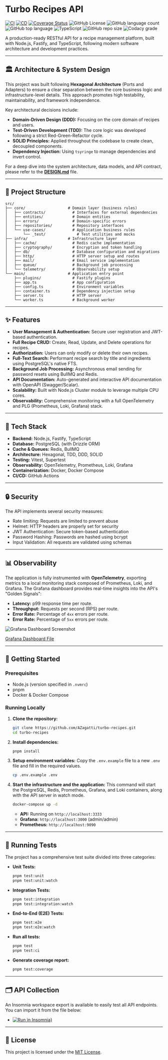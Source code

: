 # Turbo Recipes API

[![CI](https://github.com/AZagatti/turbo-recipes/actions/workflows/ci.yml/badge.svg)](https://github.com/AZagatti/turbo-recipes/actions/workflows/ci.yml)
[![CD](https://github.com/AZagatti/turbo-recipes/actions/workflows/cd.yml/badge.svg)](https://github.com/AZagatti/turbo-recipes/actions/workflows/cd.yml)
[![Coverage Status](https://coveralls.io/repos/github/AZagatti/turbo-recipes/badge.svg)](https://coveralls.io/github/AZagatti/turbo-recipes)
![GitHub License](https://img.shields.io/github/license/azagatti/turbo-recipes)
![GitHub language count](https://img.shields.io/github/languages/count/azagatti/turbo-recipes)
![GitHub top language](https://img.shields.io/github/languages/top/azagatti/turbo-recipes)
![TypeScript](https://img.shields.io/badge/TypeScript-5.4-blue)
![GitHub repo size](https://img.shields.io/github/repo-size/azagatti/turbo-recipes)
![Codacy grade](https://img.shields.io/codacy/grade/fd5a895cd3e94b98b7dd32a2919c5295)

A production-ready RESTful API for a recipe management platform, built with Node.js, Fastify, and TypeScript, following modern software architecture and development practices.

---

## 🏛️ Architecture & System Design

This project was built following **Hexagonal Architecture** (Ports and Adapters) to ensure a clear separation between the core business logic and infrastructure-level details. This approach promotes high testability, maintainability, and framework independence.

Key architectural decisions include:
- **Domain-Driven Design (DDD):** Focusing on the core domain of recipes and users.
- **Test-Driven Development (TDD):** The core logic was developed following a strict Red-Green-Refactor cycle.
- **SOLID Principles:** Applied throughout the codebase to create clean, decoupled components.
- **Dependency Injection:** Using `tsyringe` to manage dependencies and invert control.

For a deep dive into the system architecture, data models, and API contract, please refer to the **[DESIGN.md](./DESIGN.md)** file.

---

## 📁 Project Structure

```tree
src/
├── core/                   # Domain layer (business rules)
│   ├── contracts/            # Interfaces for external dependencies
│   ├── entities/             # Domain entities
│   ├── errors/               # Domain-specific errors
│   ├── repositories/         # Repository interfaces
│   └── use-cases/            # Application business rules
│       └── _test/              # Test utilities and mocks
├── infra/                  # Infrastructure layer
│   ├── cache/                # Redis cache implementation
│   ├── cryptography/         # Encryption and token handling
│   ├── db/                   # Database configuration and migrations
│   ├── http/                 # HTTP server setup and routes
│   ├── mail/                 # Email service implementation
│   ├── queue/                # Background job processing
│   └── telemetry/            # Observability setup
└── main/                   # Application entry point
    ├── plugins/              # Fastify plugins
    ├── app.ts                # App configuration
    ├── config.ts             # Environment variables
    ├── container.ts          # Dependency injection setup
    ├── server.ts             # HTTP server
    └── worker.ts             # Background worker
```

---

## ✨ Features

- **User Management & Authentication:** Secure user registration and JWT-based authentication.
- **Full Recipe CRUD:** Create, Read, Update, and Delete operations for recipes.
- **Authorization:** Users can only modify or delete their own recipes.
- **Full-Text Search:** Performant recipe search by title and ingredients using PostgreSQL's native FTS.
- **Background Job Processing:** Asynchronous email sending for password resets using BullMQ and Redis.
- **API Documentation:** Auto-generated and interactive API documentation with OpenAPI (Swagger/Scalar).
- **Scalability:** Built with Node.js Cluster module to leverage multiple CPU cores.
- **Observability:** Comprehensive monitoring with a full OpenTelemetry and PLG (Prometheus, Loki, Grafana) stack.

---

## 🚀 Tech Stack

- **Backend:** Node.js, Fastify, TypeScript
- **Database:** PostgreSQL (with Drizzle ORM)
- **Cache & Queues:** Redis, BullMQ
- **Architecture:** Hexagonal, TDD, DDD, SOLID
- **Testing:** Vitest, Supertest
- **Observability:** OpenTelemetry, Prometheus, Loki, Grafana
- **Containerization:** Docker, Docker Compose
- **CI/CD:** GitHub Actions

---

## 🔒 Security

The API implements several security measures:
- Rate limiting: Requests are limited to prevent abuse
- Helmet: HTTP headers are properly set for security
- JWT Authentication: Secure token-based authentication
- Password Hashing: Passwords are hashed using bcrypt
- Input Validation: All requests are validated using schemas

---

## 📊 Observability

The application is fully instrumented with **OpenTelemetry**, exporting metrics to a local monitoring stack composed of Prometheus, Loki, and Grafana. The Grafana dashboard provides real-time insights into the API's "Golden Signals":

- **Latency:** p99 response time per route.
- **Throughput:** Requests per second (RPS) per route.
- **Error Rate:** Percentage of `4xx` errors per route.
- **Error Rate:** Percentage of `5xx` errors per route.

![Grafana Dashboard Screenshot](https://res.cloudinary.com/zagatti/image/upload/v1759281191/turbo-recipes/grafana_keugbz.png)

[Grafana Dashboard File](https://res.cloudinary.com/zagatti/raw/upload/v1759281191/turbo-recipes/grafana-turbo-repo_c6ml4z.json)

---

## 🏁 Getting Started

### Prerequisites

- Node.js (version specified in `.nvmrc`)
- pnpm
- Docker & Docker Compose

### Running Locally

1.  **Clone the repository:**
    ```bash
    git clone https://github.com/AZagatti/turbo-recipes.git
    cd turbo-recipes
    ```

2.  **Install dependencies:**
    ```bash
    pnpm install
    ```

3.  **Setup environment variables:**
    Copy the `.env.example` file to a new `.env` file and fill in the required values.
    ```bash
    cp .env.example .env
    ```

4.  **Start the infrastructure and the application:**
    This command will start the PostgreSQL, Redis, Prometheus, Grafana, and Loki containers, along with the API server in watch mode.
    ```bash
    docker-compose up -d
    ```
    - **API:** Running on `http://localhost:3333`
    - **Grafana:** `http://localhost:3000` (admin/admin)
    - **Prometheus:** `http://localhost:9090`

---

## 🧪 Running Tests

The project has a comprehensive test suite divided into three categories:

- **Unit Tests:**
  ```bash
  pnpm test:unit
  pnpm test:unit:watch
  ```

- **Integration Tests:**
  ```bash
  pnpm test:integration
  pnpm test:integration:watch
  ```

- **End-to-End (E2E) Tests:**
  ```bash
  pnpm test:e2e
  pnpm test:e2e:watch
  ```

- **Run all tests:**
  ```bash
  pnpm test
  pnpm test:ci
  ```

- **Generate coverage report:**
  ```bash
  pnpm test:coverage
  ```

---

## 🗂️ API Collection

An Insomnia workspace export is available to easily test all API endpoints. You can import it from the file below:

- [![Run in Insomnia}](https://insomnia.rest/images/run.svg)](https://res.cloudinary.com/zagatti/raw/upload/v1759281595/turbo-recipes/Insomnia-turbo-repo_ypnavm.yaml)

---

## 📄 License

This project is licensed under the [MIT License](./LICENSE).
